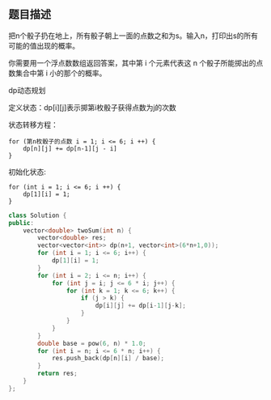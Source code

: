 ## 题目描述

把n个骰子扔在地上，所有骰子朝上一面的点数之和为s。输入n，打印出s的所有可能的值出现的概率。

你需要用一个浮点数数组返回答案，其中第 i 个元素代表这 n 个骰子所能掷出的点数集合中第 i 小的那个的概率。


dp动态规划

定义状态：dp[i][j]表示掷第i枚骰子获得点数为j的次数

状态转移方程：
```
for (第n枚骰子的点数 i = 1; i <= 6; i ++) {
    dp[n][j] += dp[n-1][j - i]
}
```
初始化状态:
```
for (int i = 1; i <= 6; i ++) {
    dp[1][i] = 1;
}
```
```c++
class Solution {
public:
    vector<double> twoSum(int n) {
        vector<double> res;
        vector<vector<int>> dp(n+1, vector<int>(6*n+1,0));
        for (int i = 1; i <= 6; i++) {
            dp[1][i] = 1;
        }
        for (int i = 2; i <= n; i++) {
            for (int j = i; j <= 6 * i; j++) {
                for (int k = 1; k <= 6; k++) {
                    if (j > k) {
                        dp[i][j] += dp[i-1][j-k];
                    }
                }
            }
        }
        double base = pow(6, n) * 1.0;
        for (int i = n; i <= 6 * n; i++) {
            res.push_back(dp[n][i] / base);
        }
        return res;
    }
};
```
